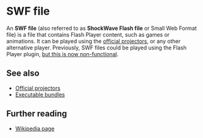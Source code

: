 # SWF file

An **SWF file** (also referred to as **ShockWave Flash file** or Small Web Format file) is a file that contains Flash Player content, such as games or animations. It can be played using the [official projectors](../players/projector.md), or any other alternative player. Previously, SWF files could be played using the Flash Player plugin, [but this is now non-functional](eol.md).

## See also

- [Official projectors](../players/projector.md)
- [Executable bundles](bundle.md)

## Further reading

- [Wikipedia page](https://wikipedia.org/wiki/SWF)